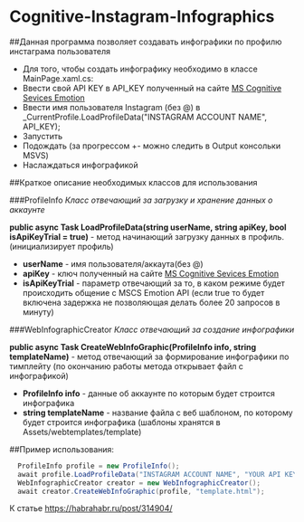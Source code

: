 # Cognitive-Instagram-Infographics
##Данная программа позволяет создавать инфографики по профилю инстаграма пользователя
* Для того, чтобы создать инфографику необходимо в классе MainPage.xaml.cs:
* Ввести свой API KEY в API_KEY полученный на сайте [MS Cognitive Sevices Emotion](https://www.microsoft.com/cognitive-services/en-us/emotion-api)
* Ввести имя пользователя Instagram (без @) в  _CurrentProfile.LoadProfileData("INSTAGRAM ACCOUNT NAME", API_KEY);
* Запустить
* Подождать (за прогрессом +- можно следить в Output консольки MSVS)
* Наслаждаться инфографикой

##Краткое описание необходимых классов для использования

###ProfileInfo 
*Класс отвечающий за загрузку и хранение данных о аккаунте*

**public async Task LoadProfileData(string userName, string apiKey, bool isApiKeyTrial = true)** - метод начинающий загрузку данных в профиль. (инициализирует профиль)
  * **userName** - имя пользователя/аккаута(без @)
  * **apiKey** - ключ полученный на сайте [MS Cognitive Sevices Emotion](https://www.microsoft.com/cognitive-services/en-us/emotion-api)
  * **isApiKeyTrial** - параметр отвечающий за то, в каком режиме будет происходить общение с MSCS Emotion API (если true то будет включена задержка не позволяющая делать более 20 запросов в минуту)

###WebInfographicCreator
*Класс отвечающий за создание инфографики*

**public async Task CreateWebInfoGraphic(ProfileInfo info, string templateName)** - метод отвечающий за формирование инфографики по тимплейту (по окончанию работы метода открывает файл с инфографикой)
  * **ProfileInfo info** - данные об аккаунте по которым будет строится инфографика
  * **string templateName** - название файла с веб шаблоном, по которому будет строится инфографика (шаблоны хранятся в Assets/webtemplates/template)

##Пример использования:
```C#
  ProfileInfo profile = new ProfileInfo();
  await profile.LoadProfileData("INSTAGRAM ACCOUNT NAME", "YOUR API KEY");
  WebInfographicCreator creator = new WebInfographicCreator();
  await creator.CreateWebInfoGraphic(profile, "template.html");
```
К статье https://habrahabr.ru/post/314904/

